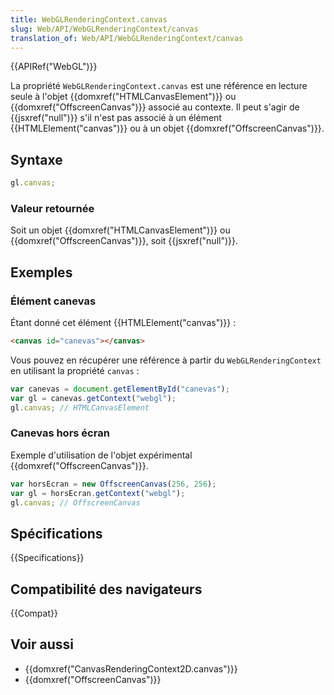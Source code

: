 ```yaml
---
title: WebGLRenderingContext.canvas
slug: Web/API/WebGLRenderingContext/canvas
translation_of: Web/API/WebGLRenderingContext/canvas
---
```


{{APIRef("WebGL")}}

La propriété `WebGLRenderingContext.canvas` est une référence en lecture seule à l'objet {{domxref("HTMLCanvasElement")}} ou {{domxref("OffscreenCanvas")}} associé au contexte. Il peut s'agir de {{jsxref("null")}} s'il n'est pas associé à un élément {{HTMLElement("canvas")}} ou à un objet {{domxref("OffscreenCanvas")}}.

## Syntaxe

```js
gl.canvas;
```

### Valeur retournée

Soit un objet {{domxref("HTMLCanvasElement")}} ou {{domxref("OffscreenCanvas")}}, soit {{jsxref("null")}}.

## Exemples

### Élément canevas

Étant donné cet élément {{HTMLElement("canvas")}} :

```html
<canvas id="canevas"></canvas>
```

Vous pouvez en récupérer une référence à partir du `WebGLRenderingContext` en utilisant la propriété `canvas` :

```js
var canevas = document.getElementById("canevas");
var gl = canevas.getContext("webgl");
gl.canvas; // HTMLCanvasElement
```

### Canevas hors écran

Exemple d'utilisation de l'objet expérimental {{domxref("OffscreenCanvas")}}.

```js
var horsEcran = new OffscreenCanvas(256, 256);
var gl = horsEcran.getContext("webgl");
gl.canvas; // OffscreenCanvas
```

## Spécifications

{{Specifications}}

## Compatibilité des navigateurs

{{Compat}}

## Voir aussi

- {{domxref("CanvasRenderingContext2D.canvas")}}
- {{domxref("OffscreenCanvas")}}
